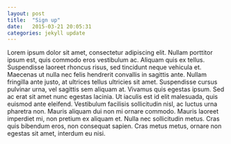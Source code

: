```yaml
---
layout: post
title:  "Sign up"
date:   2015-03-21 20:05:31
categories: jekyll update
---
```

Lorem ipsum dolor sit amet, consectetur adipiscing elit. Nullam porttitor ipsum est, quis commodo eros vestibulum ac. Aliquam quis ex tellus. Suspendisse laoreet rhoncus risus, sed tincidunt neque vehicula et. Maecenas ut nulla nec felis hendrerit convallis in sagittis ante. Nullam fringilla ante justo, at ultrices tellus ultricies sit amet. Suspendisse cursus pulvinar urna, vel sagittis sem aliquam at. Vivamus quis egestas ipsum. Sed ac erat sit amet nunc egestas lacinia. Ut iaculis est id elit malesuada, quis euismod ante eleifend. Vestibulum facilisis sollicitudin nisl, ac luctus urna pharetra non. Mauris aliquam dui non mi ornare commodo. Mauris laoreet imperdiet mi, non pretium ex aliquam et. Nulla nec sollicitudin metus. Cras quis bibendum eros, non consequat sapien. Cras metus metus, ornare non egestas sit amet, interdum eu nisi.


<!-- JAKE : DO NOT REMOVE THIS IS A TEMPLATE AND CAN BE USED FOR REFERENCE. -->
<!-- 
You’ll find this post in your `_posts` directory. Go ahead and edit it and re-build the site to see your changes. You can rebuild the site in many different ways, but the most common way is to run `jekyll serve`, which launches a web server and auto-regenerates your site when a file is updated.

To add new posts, simply add a file in the `_posts` directory that follows the convention `YYYY-MM-DD-name-of-post.ext` and includes the necessary front matter. Take a look at the source for this post to get an idea about how it works.

Jekyll also offers powerful support for code snippets:

{% highlight ruby %}
def print_hi(name)
  puts "Hi, #{name}"
end
print_hi('Tom')
#=> prints 'Hi, Tom' to STDOUT.
{% endhighlight %}

Check out the [Jekyll docs][jekyll] for more info on how to get the most out of Jekyll. File all bugs/feature requests at [Jekyll’s GitHub repo][jekyll-gh]. If you have questions, you can ask them on [Jekyll’s dedicated Help repository][jekyll-help].

[jekyll]:      http://jekyllrb.com
[jekyll-gh]:   https://github.com/jekyll/jekyll
[jekyll-help]: https://github.com/jekyll/jekyll-help
 -->